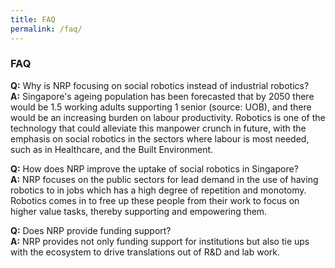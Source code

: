 ```yaml
---
title: FAQ
permalink: /faq/
---
```


### **FAQ**

**Q:** Why is NRP focusing on social robotics instead of industrial robotics?  
**A:** Singapore's ageing population has been forecasted that by 2050 there would be 1.5 working adults supporting 1 senior (source: UOB), and there would be an increasing burden on labour productivity. Robotics is one of the technology that could alleviate this manpower crunch in future, with the emphasis on social robotics in the sectors where labour is most needed, such as in Healthcare, and the Built Environment.  
  
**Q:** How does NRP improve the uptake of social robotics in Singapore?  
**A:** NRP focuses on the public sectors for lead demand in the use of having robotics to in jobs which has a high degree of repetition and monotomy. Robotics comes in to free up these people from their work to focus on higher value tasks, thereby supporting and empowering them.  
  
**Q:** Does NRP provide funding support?  
**A:** NRP provides not only funding support for institutions but also tie ups with the ecosystem to drive translations out of R&D and lab work.
